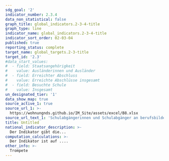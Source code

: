 ```yaml
---
sdg_goal: '2'
indicator_number: 2.3.4
data_non_statistical: false
graph_title: global_indicators.2-3-4-title
graph_type: line
indicator_name: global_indicators.2-3-4-title
indicator_sort_order: 02-03-04
published: true
reporting_status: complete
target_name: global_targets.2-3-title
target_id: '2.3'
#data_start_values:
#  - field: Staatsangehörigkeit
#    value: Ausländerinnen und Ausländer
#  - field: Erreichter Abschluss
#    value: Erreichte Abschlüsse insgesamt
#  - field: Besuchte Schule
#    value: Insgesamt
un_designated_tier: '1'
data_show_map: true
source_active_1: true
source_url_1: >-
  https://wohnungnds.github.io/IM_Site/assets/excel/B8.xlsx
source_url_text_1: 'Schulabgängerinnen und Schulabgänger an berufsbildenden Schulen nach Schulart und Schulabschluss'
title: Untitled
national_indicator_description: >-
  Der Indikator gibt die...
computation_calculations: >-
  Der Indikator ist auf ....
other_info: >-
  Trompete
---
```

